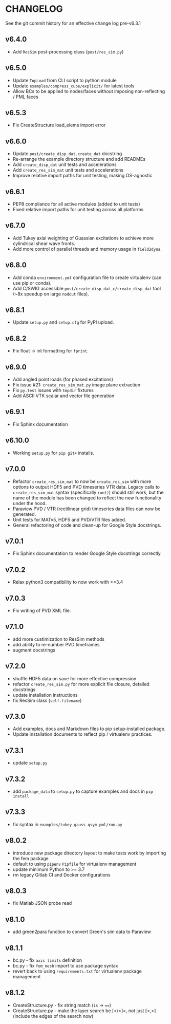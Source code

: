# CHANGELOG
See the git commit history for an effective change log pre-v6.3.1

## v6.4.0
* Add ``ResSim`` post-processing class (``post/res_sim.py``)

## v6.5.0
* Update ``TopLoad`` from CLI script to python module
* Update ``examples/compress_cube/explicit/`` for latest tools
* Allow BCs to be applied to nodes/faces without imposing non-reflecting / PML faces

## v6.5.3
* Fix CreateStructure load_elems import error

## v6.6.0
* Update `post/create_disp_dat.create_dat` docstring
* Re-arrange the example directory structure and add READMEs
* Add `create_disp_dat` unit tests and accelerations
* Add `create_res_sim_mat` unit tests and accelerations
* Improve relative import paths for unit testing, making OS-agnostic

## v6.6.1
* PEP8 compliance for all active modules (added to unit tests)
* Fixed relative import paths for unit testing across all platforms

## v6.7.0
* Add Tukey axial weighting of Guassian excitations to achieve more cylindrical shear wave fronts.
* Add more control of parallel threads and memory usage in `field2dyna`.

## v6.8.0
* Add conda `environment.yml` configuration file to create virtualenv (can use pip or conda).
* Add C/SWIG accessible `post/create_disp_dat_c/create_disp_dat` tool (~8x speedup on large `nodout` files).

## v6.8.1
* Update `setup.py` and `setup.cfg` for PyPI upload.

## v6.8.2
* Fix float -> int formatting for `fprint`.

## v6.9.0
* Add angled point loads (for phased excitations)
* Fix issue #21: `create_res_sim_mat.py` image plane extraction
* Fix `py.test` issues with `tmpdir` fixtures
* Add ASCII VTK scalar and vector file generation

## v6.9.1
* Fix Sphinx documentation

## v6.10.0
* Working `setup.py` for `pip git+` installs.

## v7.0.0
* Refactor `create_res_sim_mat` to now be `create_res_sim` with more options to
  output HDF5 and PVD timeseries VTR data.  Legacy calls to
  `create_res_sim_mat` syntax (specifically `run()`) should still work, but the
  name of the module has been changed to reflect the new functionality under
  the hood.
* Paraview PVD / VTR (rectilinear grid) timeseries data files can now be
  generated.
* Unit tests for MATv5, HDF5 and PVD/VTR files added.
* General refactoring of code and clean-up for Google Style docstrings.

## v7.0.1
* Fix Sphinx documentation to render Google Style docstrings correctly.

## v7.0.2
* Relax python3 compatibility to now work with >=3.4

## v7.0.3
* Fix writing of PVD XML file.

## v7.1.0
* add more custimization to ResSim methods
* add ability to re-number PVD timeframes
* augment docstrings

## v7.2.0
* shuffle HDF5 data on save for more effective compression
* refactor `create_res_sim.py` for more explicit file closure, detailed
  docstrings
* update installation instructions
* fix ResSim class (`self.filename`)

## v7.3.0
* Add examples, docs and Markdown files to pip setup-installed package.
* Update installation documents to reflect pip / virtualenv practices.

## v7.3.1
* update `setup.py`

## v7.3.2
* add `package_data` to `setup.py` to capture examples and docs in `pip install`

## v7.3.3
* fix syntax in `examples/tukey_gauss_qsym_pml/run.py`

## v8.0.2
* introduce new package directory layout to make tests work by importing the fem package
* default to using `pipenv` `Pipfile` for virtualenv management
* update minimum Python to >= 3.7
* rm legacy Gitlab CI and Docker configurations

## v8.0.3
* fix Matlab JSON probe read

## v8.1.0
* add green2para function to convert Green's sim data to Paraview

## v8.1.1
* bc.py - fix `axis limits` definition
* bc.py - fix `fem_mesh` import to use package syntax
* revert back to using `requirements.txt` for virtualenv package management

## v8.1.2
* CreateStructure.py - fix string match (`is` -> `==`)
* CreateStructure.py - make the layer search be [</>]=, not just [<,>] (include the edges of the search now)